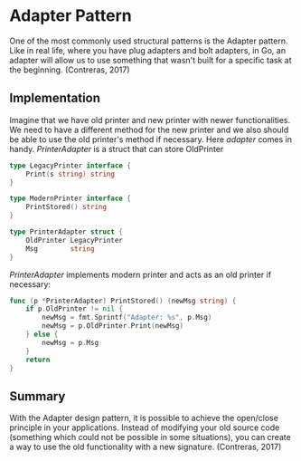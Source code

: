 # Adapter Pattern

One of the most commonly used structural patterns is the Adapter pattern. Like in real life, where you have plug adapters and bolt adapters, in Go, an adapter will allow us to use something that wasn't built for a specific task at the beginning. (Contreras, 2017)

## Implementation

Imagine that we have old printer and new printer with newer functionalities. We need to have a different method for the new printer and we also should be able to use the old printer's method if necessary. Here _adapter_ comes in handy. _PrinterAdapter_ is a struct that can store OldPrinter

```go
type LegacyPrinter interface {
	Print(s string) string
}

type ModernPrinter interface {
	PrintStored() string
}

type PrinterAdapter struct {
	OldPrinter LegacyPrinter
	Msg        string
}
```

_PrinterAdapter_ implements modern printer and acts as an old printer if necessary:

```go
func (p *PrinterAdapter) PrintStored() (newMsg string) {
	if p.OldPrinter != nil {
		newMsg = fmt.Sprintf("Adapter: %s", p.Msg)
		newMsg = p.OldPrinter.Print(newMsg)
	} else {
		newMsg = p.Msg
	}
	return
}
```

## Summary

With the Adapter design pattern, it is possible to achieve the open/close
principle in your applications. Instead of modifying your old source code (something which could not be possible in some situations), you can create a way to use the old
functionality with a new signature. (Contreras, 2017)
